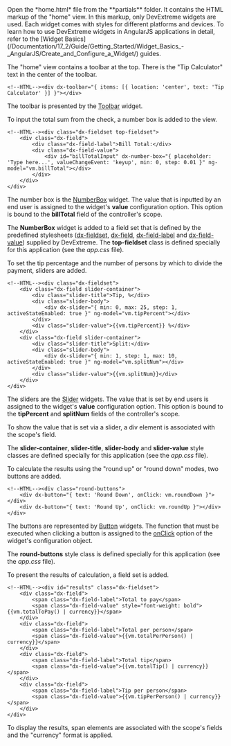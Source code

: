 <article data-show="/Demos/TipCalculatorAngular/">
Open the *home.html* file from the **partials** folder. It contains the HTML markup of the "home" view. In this markup, only DevExtreme widgets are used. Each widget comes with styles for different platforms and devices. To learn how to use DevExtreme widgets in AngularJS applications in detail, refer to the [Widget Basics](/Documentation/17_2/Guide/Getting_Started/Widget_Basics_-_AngularJS/Create_and_Configure_a_Widget/) guides.

The "home" view contains a toolbar at the top. There is the "Tip Calculator" text in the center of the toolbar.

    <!--HTML--><div dx-toolbar="{ items: [{ location: 'center', text: 'Tip Calculator' }] }"></div>
    
The toolbar is presented by the [Toolbar](/api-reference/10%20UI%20Widgets/dxToolbar '/Documentation/ApiReference/UI_Widgets/dxToolbar/') widget.

To input the total sum from the check, a number box is added to the view.

    <!--HTML--><div class="dx-fieldset top-fieldset">
        <div class="dx-field">
            <div class="dx-field-label">Bill Total:</div>
            <div class="dx-field-value">
                <div id="billTotalInput" dx-number-box="{ placeholder: 'Type here...', valueChangeEvent: 'keyup', min: 0, step: 0.01 }" ng-model="vm.billTotal"></div>
            </div>
        </div>
    </div>

The number box is the [NumberBox](/api-reference/10%20UI%20Widgets/dxNumberBox '/Documentation/ApiReference/UI_Widgets/dxNumberBox/') widget. The value that is inputted by an end user is assigned to the widget's **value** configuration option. This option is bound to the **billTotal** field of the controller's scope.

The **NumberBox** widget is added to a field set that is defined by the predefined stylesheets ([dx-fieldset](/api-reference/10%20UI%20Widgets/zz%20CSS%20Classes/dx-fieldset.md '/Documentation/ApiReference/UI_Widgets/CSS_Classes/#dx-fieldset'), [dx-field](/api-reference/10%20UI%20Widgets/zz%20CSS%20Classes/dx-field.md '/Documentation/ApiReference/UI_Widgets/CSS_Classes/#dx-field'), [dx-field-label](/api-reference/10%20UI%20Widgets/zz%20CSS%20Classes/dx-field-label.md '/Documentation/ApiReference/UI_Widgets/CSS_Classes/#dx-field-label') and [dx-field-value](/api-reference/10%20UI%20Widgets/zz%20CSS%20Classes/dx-field-value.md '/Documentation/ApiReference/UI_Widgets/CSS_Classes/#dx-field-value')) supplied by DevExtreme. The **top-fieldset** class is defined specially for this application (see the *app.css* file).

To set the tip percentage and the number of persons by which to divide the payment, sliders are added.

    <!--HTML--><div class="dx-fieldset">
        <div class="dx-field slider-container">
            <div class="slider-title">Tip, %</div>
            <div class="slider-body">
                <div dx-slider="{ min: 0, max: 25, step: 1, activeStateEnabled: true }" ng-model="vm.tipPercent"></div>
            </div>
            <div class="slider-value">{{vm.tipPercent}} %</div>
        </div>
        <div class="dx-field slider-container">
            <div class="slider-title">Split:</div>
            <div class="slider-body">
                <div dx-slider="{ min: 1, step: 1, max: 10, activeStateEnabled: true }" ng-model="vm.splitNum"></div>
            </div>
            <div class="slider-value">{{vm.splitNum}}</div>
        </div>
    </div>
  
The sliders are the [Slider](/api-reference/10%20UI%20Widgets/dxSlider '/Documentation/ApiReference/UI_Widgets/dxSlider/') widgets. The value that is set by end users is assigned to the widget's **value** configuration option. This option is bound to the **tipPercent** and **splitNum** fields of the controller's scope. 

To show the value that is set via a slider, a div element is associated with the scope's field.

The **slider-container**, **slider-title**, **slider-body** and **slider-value** style classes are defined specially for this application (see the *app.css* file).

To calculate the results using the "round up" or "round down" modes, two buttons are added.

    <!--HTML--><div class="round-buttons">
        <div dx-button="{ text: 'Round Down', onClick: vm.roundDown }"></div>
        <div dx-button="{ text: 'Round Up', onClick: vm.roundUp }"></div>
    </div>

The buttons are represented by [Button](/api-reference/10%20UI%20Widgets/dxButton '/Documentation/ApiReference/UI_Widgets/dxButton/') widgets. The function that must be executed when clicking a button is assigned to the [onClick](/api-reference/10%20UI%20Widgets/dxButton/1%20Configuration/onClick.md '/Documentation/ApiReference/UI_Widgets/dxButton/Configuration/#onClick') option of the widget's configuration object.

The **round-buttons** style class is defined specially for this application (see the *app.css* file).

To present the results of calculation, a field set is added.

    <!--HTML--><div id="results" class="dx-fieldset">
        <div class="dx-field">
            <span class="dx-field-label">Total to pay</span>
            <span class="dx-field-value" style="font-weight: bold">{{vm.totalToPay() | currency}}</span>
        </div>
        <div class="dx-field">
            <span class="dx-field-label">Total per person</span>
            <span class="dx-field-value">{{vm.totalPerPerson() | currency}}</span>
        </div>
        <div class="dx-field">
            <span class="dx-field-label">Total tip</span>
            <span class="dx-field-value">{{vm.totalTip() | currency}}</span>
        </div>
        <div class="dx-field">
            <span class="dx-field-label">Tip per person</span>
            <span class="dx-field-value">{{vm.tipPerPerson() | currency}}</span>
        </div>
    </div>

To display the results, span elements are associated with the scope's fields and the "currency" format is applied.

</article>